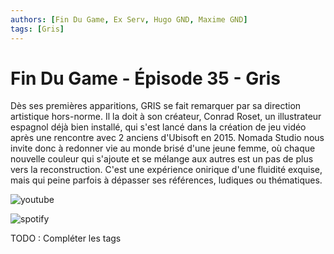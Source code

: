 ```yaml
---
authors: [Fin Du Game, Ex Serv, Hugo GND, Maxime GND]
tags: [Gris]
---
```


# Fin Du Game - Épisode 35 - Gris

Dès ses premières apparitions, GRIS se fait remarquer par sa direction artistique hors-norme. Il la doit à son créateur, Conrad Roset, un illustrateur espagnol déjà bien installé, qui s'est lancé dans la création de jeu vidéo après une rencontre avec 2 anciens d'Ubisoft en 2015. Nomada Studio nous invite donc à redonner vie au monde brisé d'une jeune femme, où chaque nouvelle couleur qui s'ajoute et se mélange aux autres est un pas de plus vers la reconstruction. C'est une expérience onirique d'une fluidité exquise, mais qui peine parfois à dépasser ses références, ludiques ou thématiques.

![youtube](https://www.youtube.com/watch?v=4Eb9l0YGxs4)

![spotify](https://open.spotify.com/episode/66te7QCqFIOfJDEWTLuiZD?si=b52fe3b9b5cc40a6)

TODO : Compléter les tags
